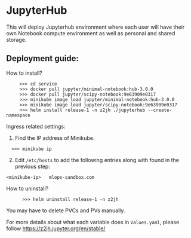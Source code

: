 # JupyterHub
This will deploy Jupyterhub environment where each user will have their own Notebook compute environment as well as personal and shared storage. 
## Deployment guide:
How to install?
 ```
      >>> cd service
      >>> docker pull jupyter/minimal-notebook:hub-3.0.0
      >>> docker pull jupyter/scipy-notebook:9e63909e0317
      >>> minikube image load jupyter/minimal-notebook:hub-3.0.0
      >>> minikube image load jupyter/scipy-notebook:9e63909e0317
      >>> helm install release-1 -n z2jh ./jupyterhub --create-namespace
```

Ingress related settings:
1. Find the IP address of Minikube. 
```
  >>> minikube ip
```

2. Edit `/etc/hosts` to add the following entries along with <minikube-ip> found in the previous step:
```
<minikube-ip>   mlops-sandbox.com
```

How to uninstall?
```     
      >>> helm uninstall release-1 -n z2jh
```
You may have to delete PVCs and PVs manually.

For more details about what each variable does in `Values.yaml`, please follow https://z2jh.jupyter.org/en/stable/